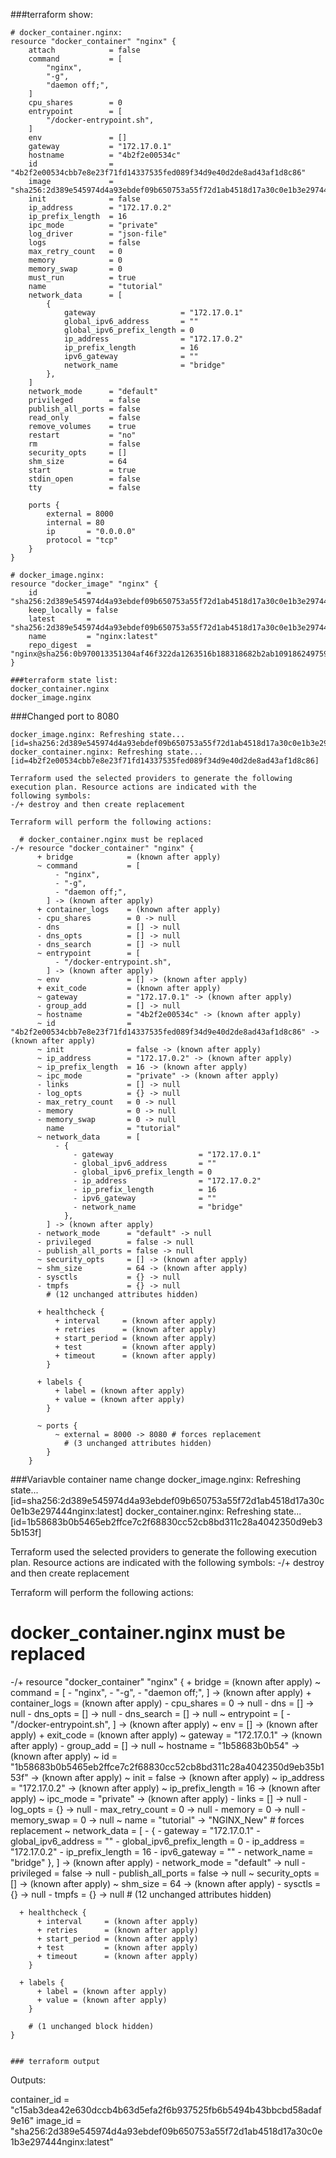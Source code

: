 ###terraform show:
```
# docker_container.nginx:
resource "docker_container" "nginx" {
    attach            = false
    command           = [
        "nginx",
        "-g",
        "daemon off;",
    ]
    cpu_shares        = 0
    entrypoint        = [
        "/docker-entrypoint.sh",
    ]
    env               = []
    gateway           = "172.17.0.1"
    hostname          = "4b2f2e00534c"
    id                = "4b2f2e00534cbb7e8e23f71fd14337535fed089f34d9e40d2de8ad43af1d8c86"
    image             = "sha256:2d389e545974d4a93ebdef09b650753a55f72d1ab4518d17a30c0e1b3e297444"
    init              = false
    ip_address        = "172.17.0.2"
    ip_prefix_length  = 16
    ipc_mode          = "private"
    log_driver        = "json-file"
    logs              = false
    max_retry_count   = 0
    memory            = 0
    memory_swap       = 0
    must_run          = true
    name              = "tutorial"
    network_data      = [
        {
            gateway                   = "172.17.0.1"
            global_ipv6_address       = ""
            global_ipv6_prefix_length = 0
            ip_address                = "172.17.0.2"
            ip_prefix_length          = 16
            ipv6_gateway              = ""
            network_name              = "bridge"
        },
    ]
    network_mode      = "default"
    privileged        = false
    publish_all_ports = false
    read_only         = false
    remove_volumes    = true
    restart           = "no"
    rm                = false
    security_opts     = []
    shm_size          = 64
    start             = true
    stdin_open        = false
    tty               = false

    ports {
        external = 8000
        internal = 80
        ip       = "0.0.0.0"
        protocol = "tcp"
    }
}

# docker_image.nginx:
resource "docker_image" "nginx" {
    id           = "sha256:2d389e545974d4a93ebdef09b650753a55f72d1ab4518d17a30c0e1b3e297444nginx:latest"
    keep_locally = false
    latest       = "sha256:2d389e545974d4a93ebdef09b650753a55f72d1ab4518d17a30c0e1b3e297444"
    name         = "nginx:latest"
    repo_digest  = "nginx@sha256:0b970013351304af46f322da1263516b188318682b2ab1091862497591189ff1"
}

###terraform state list:
docker_container.nginx
docker_image.nginx
```

###Changed port to 8080
```
docker_image.nginx: Refreshing state... [id=sha256:2d389e545974d4a93ebdef09b650753a55f72d1ab4518d17a30c0e1b3e297444nginx:latest]
docker_container.nginx: Refreshing state... [id=4b2f2e00534cbb7e8e23f71fd14337535fed089f34d9e40d2de8ad43af1d8c86]

Terraform used the selected providers to generate the following execution plan. Resource actions are indicated with the
following symbols:
-/+ destroy and then create replacement

Terraform will perform the following actions:

  # docker_container.nginx must be replaced
-/+ resource "docker_container" "nginx" {
      + bridge            = (known after apply)
      ~ command           = [
          - "nginx",
          - "-g",
          - "daemon off;",
        ] -> (known after apply)
      + container_logs    = (known after apply)
      - cpu_shares        = 0 -> null
      - dns               = [] -> null
      - dns_opts          = [] -> null
      - dns_search        = [] -> null
      ~ entrypoint        = [
          - "/docker-entrypoint.sh",
        ] -> (known after apply)
      ~ env               = [] -> (known after apply)
      + exit_code         = (known after apply)
      ~ gateway           = "172.17.0.1" -> (known after apply)
      - group_add         = [] -> null
      ~ hostname          = "4b2f2e00534c" -> (known after apply)
      ~ id                = "4b2f2e00534cbb7e8e23f71fd14337535fed089f34d9e40d2de8ad43af1d8c86" -> (known after apply)
      ~ init              = false -> (known after apply)
      ~ ip_address        = "172.17.0.2" -> (known after apply)
      ~ ip_prefix_length  = 16 -> (known after apply)
      ~ ipc_mode          = "private" -> (known after apply)
      - links             = [] -> null
      - log_opts          = {} -> null
      - max_retry_count   = 0 -> null
      - memory            = 0 -> null
      - memory_swap       = 0 -> null
        name              = "tutorial"
      ~ network_data      = [
          - {
              - gateway                   = "172.17.0.1"
              - global_ipv6_address       = ""
              - global_ipv6_prefix_length = 0
              - ip_address                = "172.17.0.2"
              - ip_prefix_length          = 16
              - ipv6_gateway              = ""
              - network_name              = "bridge"
            },
        ] -> (known after apply)
      - network_mode      = "default" -> null
      - privileged        = false -> null
      - publish_all_ports = false -> null
      ~ security_opts     = [] -> (known after apply)
      ~ shm_size          = 64 -> (known after apply)
      - sysctls           = {} -> null
      - tmpfs             = {} -> null
        # (12 unchanged attributes hidden)

      + healthcheck {
          + interval     = (known after apply)
          + retries      = (known after apply)
          + start_period = (known after apply)
          + test         = (known after apply)
          + timeout      = (known after apply)
        }

      + labels {
          + label = (known after apply)
          + value = (known after apply)
        }

      ~ ports {
          ~ external = 8000 -> 8080 # forces replacement
            # (3 unchanged attributes hidden)
        }
    }
```

###Variavble container name change
docker_image.nginx: Refreshing state... [id=sha256:2d389e545974d4a93ebdef09b650753a55f72d1ab4518d17a30c0e1b3e297444nginx:latest]
docker_container.nginx: Refreshing state... [id=1b58683b0b5465eb2ffce7c2f68830cc52cb8bd311c28a4042350d9eb35b153f]

Terraform used the selected providers to generate the following execution plan. Resource actions are indicated with the
following symbols:
-/+ destroy and then create replacement

Terraform will perform the following actions:

  # docker_container.nginx must be replaced
-/+ resource "docker_container" "nginx" {
      + bridge            = (known after apply)
      ~ command           = [
          - "nginx",
          - "-g",
          - "daemon off;",
        ] -> (known after apply)
      + container_logs    = (known after apply)
      - cpu_shares        = 0 -> null
      - dns               = [] -> null
      - dns_opts          = [] -> null
      - dns_search        = [] -> null
      ~ entrypoint        = [
          - "/docker-entrypoint.sh",
        ] -> (known after apply)
      ~ env               = [] -> (known after apply)
      + exit_code         = (known after apply)
      ~ gateway           = "172.17.0.1" -> (known after apply)
      - group_add         = [] -> null
      ~ hostname          = "1b58683b0b54" -> (known after apply)
      ~ id                = "1b58683b0b5465eb2ffce7c2f68830cc52cb8bd311c28a4042350d9eb35b153f" -> (known after apply)
      ~ init              = false -> (known after apply)
      ~ ip_address        = "172.17.0.2" -> (known after apply)
      ~ ip_prefix_length  = 16 -> (known after apply)
      ~ ipc_mode          = "private" -> (known after apply)
      - links             = [] -> null
      - log_opts          = {} -> null
      - max_retry_count   = 0 -> null
      - memory            = 0 -> null
      - memory_swap       = 0 -> null
      ~ name              = "tutorial" -> "NGINX_New" # forces replacement
      ~ network_data      = [
          - {
              - gateway                   = "172.17.0.1"
              - global_ipv6_address       = ""
              - global_ipv6_prefix_length = 0
              - ip_address                = "172.17.0.2"
              - ip_prefix_length          = 16
              - ipv6_gateway              = ""
              - network_name              = "bridge"
            },
        ] -> (known after apply)
      - network_mode      = "default" -> null
      - privileged        = false -> null
      - publish_all_ports = false -> null
      ~ security_opts     = [] -> (known after apply)
      ~ shm_size          = 64 -> (known after apply)
      - sysctls           = {} -> null
      - tmpfs             = {} -> null
        # (12 unchanged attributes hidden)

      + healthcheck {
          + interval     = (known after apply)
          + retries      = (known after apply)
          + start_period = (known after apply)
          + test         = (known after apply)
          + timeout      = (known after apply)
        }

      + labels {
          + label = (known after apply)
          + value = (known after apply)
        }

        # (1 unchanged block hidden)
    }
```

### terraform output
```
Outputs:

container_id = "c15ab3dea42e630dccb4b63d5efa2f6b937525fb6b5494b43bbcbd58adaf9e16"
image_id = "sha256:2d389e545974d4a93ebdef09b650753a55f72d1ab4518d17a30c0e1b3e297444nginx:latest"
```